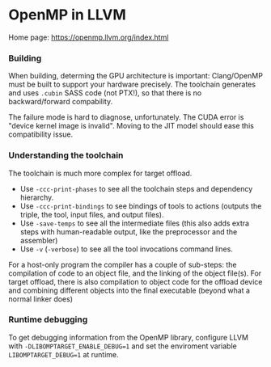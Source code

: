 # OpenMP in LLVM

Home page: https://openmp.llvm.org/index.html

### Building

When building, determing the GPU architecture is important: Clang/OpenMP must be built to support your hardware precisely.
The toolchain generates and uses `.cubin` SASS code (not PTX!), so that there is no backward/forward compability.

The failure mode is hard to diagnose, unfortunately.  The CUDA error is "device kernel image is invalid".
Moving to the JIT model should ease this compatibility issue.

### Understanding the toolchain
The toolchain is much more complex for target offload.
* Use `-ccc-print-phases` to see all the toolchain steps and dependency hierarchy.
* Use `-ccc-print-bindings` to see bindings of tools to actions (outputs the triple, the tool, input files, and output files).
* Use `-save-temps` to see all the intermediate files (this also adds extra steps with human-readable output, like the preprocessor and the assembler)
* Use `-v` (`-verbose`) to see all the tool invocations command lines.

For a host-only program the compiler has a couple of sub-steps: the compilation of code to an object file, and the linking of the object file(s).
For target offload, there is also compilation to object code for the offload device and combining different objects into the final executable (beyond what a normal linker does)

### Runtime debugging

To get debugging information from the OpenMP library, configure LLVM with `-DLIBOMPTARGET_ENABLE_DEBUG=1` and set the enviroment variable `LIBOMPTARGET_DEBUG=1` at runtime.
